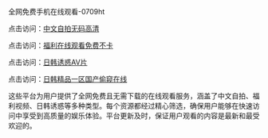 全网免费手机在线观看-0709ht

点击访问：<a href="https://heiliaozj3tjd.pages.dev">中文自拍无码高清</a>

点击访问：<a href="https://heiliaoe8ajia.pages.dev">福利在线观看免费不卡</a>

点击访问：<a href="https://heiliaoxqkkct.pages.dev">日韩诱惑AV片</a>

点击访问：<a href="https://heiliaoxwd5i8.pages.dev">日韩精品一区国产偷窥在线</a>

这些平台为用户提供了全网免费且无需下载的在线观看服务，涵盖了中文自拍、福利视频、日韩诱惑等多种类型。每个资源都经过精心筛选，确保用户能够在快速访问中享受到高质量的娱乐体验。平台更新及时，保证用户观看的内容是最新和最受欢迎的。

<span style="display:none;">[Canonical link](）</span>
